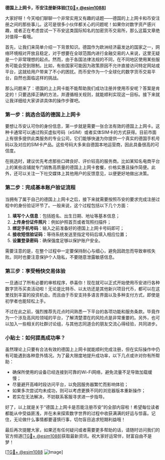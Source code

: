 **德国上上网卡，币安注册新体验[[TG💪+ @esim1088](https://t.me/s/esim1088)]**

大家好呀！今天咱们聊聊一个非常实用又有趣的话题——德国的上上网卡和币安注册之间的那些事儿。这可是很多小伙伴都关心的问题呢！如果你对数字资产感兴趣，或者正在考虑尝试一下币安这类国际知名的加密货币交易所，那么这篇文章绝对值得一看哦。

首先，让我们来简单介绍一下背景知识。德国作为欧洲经济最发达的国家之一，网络环境相对开放且稳定，对于想要在全球范围内进行金融交易的人来说，这里无疑是一个非常理想的起点。然而，由于各国法律法规的不同，在不同地区使用某些服务可能会受到限制。比如，有些国家可能因为政策原因不允许直接访问特定网站或平台，这就给用户带来了不小的困扰。而币安作为一个全球化的数字货币交易平台，自然也面临这样的挑战。

那么问题来了：德国的上上网卡能不能帮助我们成功注册并使用币安呢？答案是肯定的！只要选择正确的方法，并遵循相关规则，就能顺利实现这一目标。接下来就让我详细给大家讲讲具体的操作步骤吧。

### 第一步：挑选合适的德国上上网卡

要想让币安认可你的身份信息，第一步就是需要一张合法有效的德国上上网卡。这种卡通常可以通过购买虚拟号码（eSIM）或者实体SIM卡的方式获得。目前市面上有很多提供此类服务的专业公司，它们能够快速为你提供一个真实的德国手机号码以及对应的SIM卡产品。这些号码大多来自德国本地运营商，因此具备很高的可信度。

在挑选时，建议优先考虑那些口碑良好、评价较高的服务商。比如某知名电商平台上的某些店铺就专门销售高质量的德国上上网卡套餐，价格实惠且操作简便。此外，还可以关注一下社交媒体上其他用户的反馈意见，以便更好地做出决策。

### 第二步：完成基本账户验证流程

当拥有了属于自己的德国上上网卡之后，接下来就需要按照币安的要求完成注册过程中的身份验证环节了。一般来说，这个过程包括以下几个方面：

1. **填写个人信息**：包括姓名、出生日期、地址等基本信息；
2. **上传身份证件照片**：例如护照首页或者驾照扫描件；
3. **绑定手机号码**：输入之前准备好的德国上上网卡号码即可；
4. **接收短信验证码**：等待系统发送至指定号码后填入相应位置；
5. **设置登录密码**：确保强度足够以保护账户安全。

需要注意的是，在整个过程中一定要保持耐心与细心，避免因疏忽而导致审核失败。同时也要注意保护个人隐私，不要随意泄露敏感信息。

### 第三步：享受畅快交易体验

一旦通过了所有必要的审核程序，恭喜你！现在就可以正式开始使用币安进行各种数字货币买卖活动啦！无论是比特币、以太坊还是其他新兴项目代币，都可以在这里找到丰富的投资机会。而且由于币安支持多语言界面以及多种支付方式，即使是初学者也能轻松上手。

不过在此之前，强烈推荐先花点时间熟悉一下平台的各项功能和服务条款。毕竟作为一个涉及高风险领域的平台，了解清楚潜在的风险点是非常重要的。另外，也可以加入一些相关的社群讨论组，与其他志同道合的朋友交流心得经验，共同进步。

### 小贴士：如何提高成功率？

虽然理论上只要有合法有效的德国上上网卡就能顺利完成注册，但在实际操作中仍有可能遇到各种意外情况。为了最大限度地提升成功率，以下几点或许对你有所帮助：

- 确保所使用的设备已经连接到可靠的Wi-Fi网络，避免流量不足导致加载缓慢；
- 尽量避开高峰时段访问平台，以免因服务器繁忙而影响体验；
- 如果多次尝试均未成功，则可以考虑更换不同的浏览器版本重新操作；
- 若实在无法解决，不妨联系客服寻求进一步指导。

好了，以上就是关于“德国上上网卡是否能注册币安”的全部内容啦！希望每位读者都能从中受益匪浅，并在未来探索数字世界的过程中收获满满的好运与惊喜。记住，无论做什么事情都要谨慎行事，切勿盲目追求短期利益哦！

最后再次提醒大家，如果还有任何疑问或者需要更多帮助的话，请随时访问我们的官方频道[[TG💪+ @esim1088](https://t.me/s/esim1088)]获取最新资讯。祝大家好运常伴，财富自由不是梦！

[[TG💪+ @esim1088](https://t.me/s/esim1088) ![Image](https://i.postimg.cc/4NQfJmqS/Snipaste-2025-05-13-00-14-12.png)]
